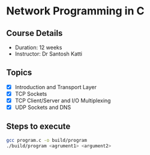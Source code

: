 # Network Programming in C

## Course Details

- Duration: 12 weeks
- Instructor: Dr Santosh Katti

## Topics

- [x] Introduction and Transport Layer
- [x] TCP Sockets
- [x] TCP Client/Server and I/O Multiplexing
- [x] UDP Sockets and DNS

## Steps to execute

```bash
gcc program.c -o build/program
./build/program <agrument1> <argument2>
```
